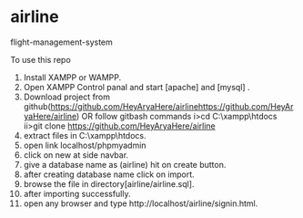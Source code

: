 # airline
flight-management-system

To use this repo
  1) Install XAMPP or WAMPP.
  2) Open XAMPP Control panal and start [apache] and [mysql] .
  3) Download project from github(https://github.com/HeyAryaHere/airlinehttps://github.com/HeyAryaHere/airline)
    OR follow gitbash commands
      i>cd C:\xampp\htdocs\
      ii>git clone 
      https://github.com/HeyAryaHere/airline
  4) extract files in C:\xampp\htdocs.
  5) open link localhost/phpmyadmin
  6) click on new at side navbar.
  7) give a database name as (airline) hit on create button.
  8) after creating database name click on import.
  9) browse the file in directory[airline/airline.sql].
  10) after importing successfully.
  11) open any browser and type http://localhost/airline/signin.html.
